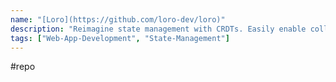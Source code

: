 ```yaml
---
name: "[Loro](https://github.com/loro-dev/loro)"
description: "Reimagine state management with CRDTs. Easily enable collaboration and time-travel on your app."
tags: ["Web-App-Development", "State-Management"]
---
```

#repo